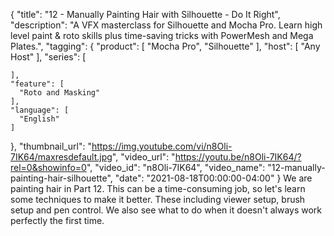 {
  "title": "12 - Manually Painting Hair with Silhouette - Do It Right",
  "description": "A VFX masterclass for Silhouette and Mocha Pro. Learn high level paint & roto skills plus time-saving tricks with PowerMesh and Mega Plates.",
  "tagging": {
    "product": [
      "Mocha Pro",
      "Silhouette"
    ],
    "host": [
      "Any Host"
    ],
    "series": [

    ],
    "feature": [
      "Roto and Masking"
    ],
    "language": [
      "English"
    ]
  },
  "thumbnail_url": "https://img.youtube.com/vi/n8Oli-7IK64/maxresdefault.jpg",
  "video_url": "https://youtu.be/n8Oli-7IK64/?rel=0&showinfo=0",
  "video_id": "n8Oli-7IK64",
  "video_name": "12-manually-painting-hair-silhouette",
  "date": "2021-08-18T00:00:00-04:00"
}
We are painting hair in Part 12. This can be a time-consuming job, so let's learn some techniques to make it better. These including viewer setup, brush setup and pen control. We also see what to do when it doesn't always work perfectly the first time.